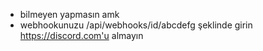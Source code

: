 - bilmeyen yapmasın amk 
- webhookunuzu /api/webhooks/id/abcdefg şeklinde girin https://discord.com'u almayın
